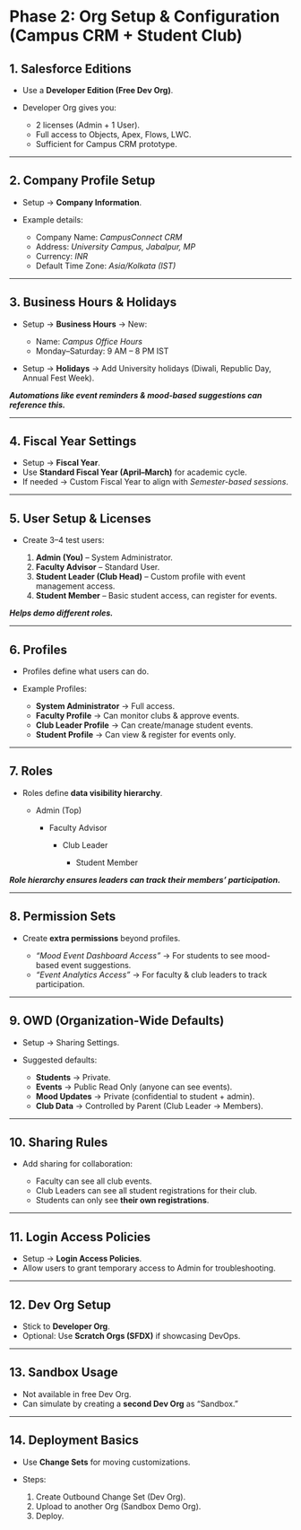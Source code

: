 # Phase 2: Org Setup & Configuration (Campus CRM + Student Club)

## 1. Salesforce Editions

* Use a **Developer Edition (Free Dev Org)**.
* Developer Org gives you:

  * 2 licenses (Admin + 1 User).
  * Full access to Objects, Apex, Flows, LWC.
  * Sufficient for Campus CRM prototype.

---

## 2. Company Profile Setup

* Setup → **Company Information**.
* Example details:

  * Company Name: *CampusConnect CRM*
  * Address: *University Campus, Jabalpur, MP*
  * Currency: *INR*
  * Default Time Zone: *Asia/Kolkata (IST)*

---

## 3. Business Hours & Holidays

* Setup → **Business Hours** → New:

  * Name: *Campus Office Hours*
  * Monday–Saturday: 9 AM – 8 PM IST
* Setup → **Holidays** → Add University holidays (Diwali, Republic Day, Annual Fest Week).

***Automations like event reminders & mood-based suggestions can reference this.***

---

## 4. Fiscal Year Settings

* Setup → **Fiscal Year**.
* Use **Standard Fiscal Year (April–March)** for academic cycle.
* If needed → Custom Fiscal Year to align with *Semester-based sessions*.

---

## 5. User Setup & Licenses

* Create 3–4 test users:

  1. **Admin (You)** – System Administrator.
  2. **Faculty Advisor** – Standard User.
  3. **Student Leader (Club Head)** – Custom profile with event management access.
  4. **Student Member** – Basic student access, can register for events.

***Helps demo different roles.***

---

## 6. Profiles

* Profiles define what users can do.
* Example Profiles:

  * **System Administrator** → Full access.
  * **Faculty Profile** → Can monitor clubs & approve events.
  * **Club Leader Profile** → Can create/manage student events.
  * **Student Profile** → Can view & register for events only.

---

## 7. Roles

* Roles define **data visibility hierarchy**.

  * Admin (Top)

    * Faculty Advisor

      * Club Leader

        * Student Member

***Role hierarchy ensures leaders can track their members’ participation.***

---

## 8. Permission Sets

* Create **extra permissions** beyond profiles.

  * *“Mood Event Dashboard Access”* → For students to see mood-based event suggestions.
  * *“Event Analytics Access”* → For faculty & club leaders to track participation.

---

## 9. OWD (Organization-Wide Defaults)

* Setup → Sharing Settings.
* Suggested defaults:

  * **Students** → Private.
  * **Events** → Public Read Only (anyone can see events).
  * **Mood Updates** → Private (confidential to student + admin).
  * **Club Data** → Controlled by Parent (Club Leader → Members).

---

## 10. Sharing Rules

* Add sharing for collaboration:

  * Faculty can see all club events.
  * Club Leaders can see all student registrations for their club.
  * Students can only see **their own registrations**.

---

## 11. Login Access Policies

* Setup → **Login Access Policies**.
* Allow users to grant temporary access to Admin for troubleshooting.

---

## 12. Dev Org Setup

* Stick to **Developer Org**.
* Optional: Use **Scratch Orgs (SFDX)** if showcasing DevOps.

---

## 13. Sandbox Usage

* Not available in free Dev Org.
* Can simulate by creating a **second Dev Org** as “Sandbox.”

---

## 14. Deployment Basics

* Use **Change Sets** for moving customizations.
* Steps:

  1. Create Outbound Change Set (Dev Org).
  2. Upload to another Org (Sandbox Demo Org).
  3. Deploy.


